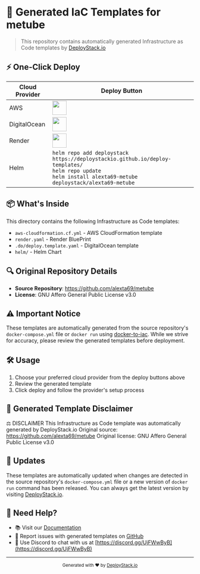 # 🚀 Generated IaC Templates for metube

> This repository contains automatically generated Infrastructure as Code templates by [DeployStack.io](https://deploystack.io/c/alexta69-metube)

## ⚡ One-Click Deploy

| Cloud Provider | Deploy Button |
|---------------|---------------|
| AWS | <a href="https://deploystack.io/deploy/alexta69-metube?provider=aws&language=cfn"><img src="https://github.com/htdio-stg/deploy-templates/blob/main/.assets/img/aws.svg" height="38"></a> |
| DigitalOcean | <a href="https://deploystack.io/deploy/alexta69-metube?provider=do&language=dop"><img src="https://github.com/htdio-stg/deploy-templates/blob/main/.assets/img/do.svg" height="38"></a> |
| Render | <a href="https://deploystack.io/deploy/alexta69-metube?provider=rnd&language=rnd"><img src="https://github.com/htdio-stg/deploy-templates/blob/main/.assets/img/rnd.svg" height="38"></a> |
| Helm | `helm repo add deploystack https://deploystackio.github.io/deploy-templates/`<br>`helm repo update`<br>`helm install alexta69-metube deploystack/alexta69-metube` |

## 📦 What's Inside

This directory contains the following Infrastructure as Code templates:

- `aws-cloudformation.cf.yml` - AWS CloudFormation template
- `render.yaml` - Render BluePrint
- `.do/deploy.template.yaml` - DigitalOcean template
- `helm/` - Helm Chart

## 🔍 Original Repository Details

- **Source Repository**: https://github.com/alexta69/metube
- **License**: GNU Affero General Public License v3.0

## ⚠️ Important Notice

These templates are automatically generated from the source repository's `docker-compose.yml` file or `docker run` using [docker-to-iac](https://github.com/deploystackio/docker-to-iac). While we strive for accuracy, please review the generated templates before deployment.

## 🛠 Usage

1. Choose your preferred cloud provider from the deploy buttons above
2. Review the generated template
3. Click deploy and follow the provider's setup process

## 📝 Generated Template Disclaimer
⚖️ DISCLAIMER
This Infrastructure as Code template was automatically generated by DeployStack.io
Original source: https://github.com/alexta69/metube
Original license: GNU Affero General Public License v3.0

## 🔄 Updates

These templates are automatically updated when changes are detected in the source repository's `docker-compose.yml` file or a new version of `docker run` command has been released. You can always get the latest version by visiting [DeployStack.io](https://deploystack.io).

## 💬 Need Help?

- 📚 Visit our [Documentation](https://deploystack.io/docs)
- 🎯 Report issues with generated templates on [GitHub](https://github.com/deploystackio/docker-to-iac/issues)
- 📧 Use Discord to chat with us at [https://discord.gg/UjFWwByB](https://discord.gg/UjFWwByB)

---

<div align="center">
  <sub>Generated with ❤️ by <a href="https://deploystack.io">DeployStack.io</a></sub>
</div>
